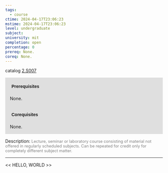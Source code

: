 ```yaml
---
tags:
  - course
ctime: 2024-04-17T23:06:23
mstime: 2024-04-17T23:06:23
level: undergraduate
subject: 
university: mit
completion: open
percentage: 0
prereq: None.
coreq: None.
---
```


catalog [2.S007](http://student.mit.edu/catalog/m2c.html#2.S007)

<span style="display: block; padding: 15px; background-color: rgb(100, 100, 100, 0.2);"><font id="m_prereq1968_0" style="display: block; font-family: Arial, sans-serif; font-weight: bold; padding: 5px">Prerequisites</font><br><span id="prereq1968_0">None.</span></span>
<span style="display: block; padding: 15px; background-color: rgb(100, 100, 100, 0.2);"><font id="m_coreq1968_0" style="display: block; font-family: Arial, sans-serif; font-weight: bold; padding: 5px">Corequisites</font><br><span id="coreq1968_0">None.</span></span>

<font style="">Description:</font>
<font style="color: grey; font-size: 0.8rem;">Lecture, seminar or laboratory course consisting of material not offered in regularly scheduled subjects. Can be repeated for credit only for completely different subject matter.</font>



---

<< HELLO, WORLD >>
